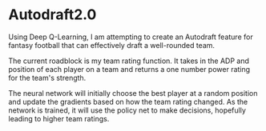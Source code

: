 # Autodraft2.0
Using Deep Q-Learning, I am attempting to create an Autodraft feature for fantasy football that can effectively draft a well-rounded team.

The current roadblock is my team rating function. It takes in the ADP and position of each player on a team and returns a one number power rating for the team's strength.

The neural network will initially choose the best player at a random position and update the gradients based on how the team rating changed. As the network is trained,
it will use the policy net to make decisions, hopefully leading to higher team ratings.
